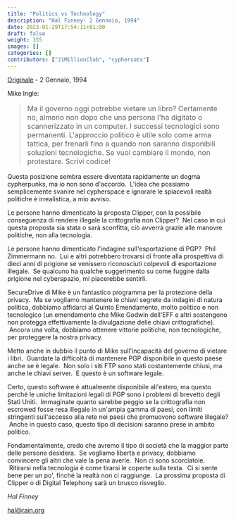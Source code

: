 ```yaml
---
title: "Politics vs Technology"
description: "Hal Finney- 2 Gennaio, 1994"
date: 2023-01-29T17:54:11+01:00
draft: false
weight: 355
images: []
categories: []
contributors: ["21MillionClub", "cyphersats"]
---
```


[Originale](https://web.archive.org/web/20041206203625/http://finney.org:80/~hal/pol_v_tech.html) - 2 Gennaio, 1994

Mike Ingle:
<blockquote style="font-size:16px">
    Ma il governo oggi potrebbe vietare un libro? Certamente no, almeno non
    dopo che una persona l'ha digitato o scannerizzato in un computer. I successi tecnologici
    sono permanenti. L'approccio politico è utile solo come arma tattica, per frenarli fino a quando non saranno disponibili soluzioni tecnologiche. 
    Se vuoi cambiare il mondo, non protestare. Scrivi codice!
</blockquote>

Questa posizione sembra essere diventata rapidamente un dogma cypherpunks, ma io non sono d'accordo. &nbsp;L'idea che possiamo semplicemente svanire nel cypherspace e ignorare le spiacevoli realtà politiche è irrealistica, a mio avviso.

Le persone hanno dimenticato la proposta Clipper, con la possibile conseguenza di rendere illegale la crittografia non Clipper? &nbsp;Nel caso in cui questa proposta sia stata o sarà sconfitta, ciò avverrà grazie alle manovre politiche, non alla tecnologia.

Le persone hanno dimenticato l'indagine sull'esportazione di PGP? &nbsp;Phil Zimmermann no. &nbsp;Lui e altri potrebbero trovarsi di fronte alla prospettiva di dieci anni di prigione se venissero riconosciuti colpevoli di esportazione illegale. &nbsp;Se qualcuno ha qualche suggerimento su come fuggire dalla prigione nel cyberspazio, mi piacerebbe sentirli.

SecureDrive di Mike è un fantastico programma per la protezione della privacy. &nbsp;Ma se vogliamo mantenere le chiavi segrete da indagini di natura politica, dobbiamo affidarci al Quinto Emendamento, molto politico e non tecnologico (un emendamento che Mike Godwin dell'EFF e altri sostengono non protegga effettivamente la divulgazione delle chiavi crittografiche). &nbsp;Ancora una volta, dobbiamo ottenere vittorie politiche, non tecnologiche, per proteggere la nostra privacy.

Metto anche in dubbio il punto di Mike sull'incapacità del governo di vietare i libri. &nbsp;Guardate la difficoltà di mantenere PGP disponibile in questo paese anche se è legale. &nbsp;Non solo i siti FTP sono stati costantemente chiusi, ma anche le chiavi server. &nbsp;E questo è un software legale.

Certo, questo software è attualmente disponibile all'estero, ma questo perché le uniche limitazioni legali di PGP sono i problemi di brevetto degli Stati Uniti. &nbsp;Immaginate quanto sarebbe peggio se la crittografia non escrowed fosse resa illegale in un'ampia gamma di paesi, con limiti stringenti sull'accesso alla rete nei paesi che promuovono software illegale? &nbsp;Anche in questo caso, questo tipo di decisioni saranno prese in ambito politico.

Fondamentalmente, credo che avremo il tipo di società che la maggior parte delle persone desidera. &nbsp;Se vogliamo libertà e privacy, dobbiamo convincere gli altri che vale la pena averle. &nbsp;Non ci sono scorciatoie. &nbsp;Ritirarsi nella tecnologia è come tirarsi le coperte sulla testa. &nbsp;Ci si sente bene per un po', finché la realtà non ci raggiunge. &nbsp;La prossima proposta di Clipper o di Digital Telephony sarà un brusco risveglio.

*Hal Finney*

hal@rain.org
